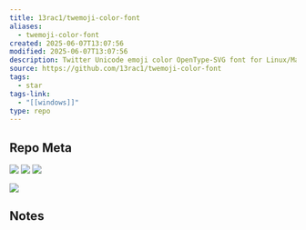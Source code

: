 ```yaml
---
title: 13rac1/twemoji-color-font
aliases:
  - twemoji-color-font
created: 2025-06-07T13:07:56
modified: 2025-06-07T13:07:56
description: Twitter Unicode emoji color OpenType-SVG font for Linux/MacOS/Windows
source: https://github.com/13rac1/twemoji-color-font
tags:
  - star
tags-link:
  - "[[windows]]"
type: repo
---
```

## Repo Meta

![](https://img.shields.io/github/stars/13rac1/twemoji-color-font?style=for-the-badge&label=stars) ![](https://img.shields.io/github/repo-size/13rac1/twemoji-color-font?style=for-the-badge&label=size) ![](https://img.shields.io/github/created-at/13rac1/twemoji-color-font?style=for-the-badge&label=since)

[![](https://github-readme-stats.vercel.app/api/pin/?username=13rac1&repo=twemoji-color-font&bg_color=00000000)](https://github.com/13rac1/twemoji-color-font)

## Notes

